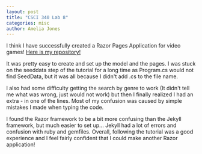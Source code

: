 ```yaml
---
layout: post
title: "CSCI 340 Lab 8"
categories: misc
author: Amelia Jones
---
```


I think I have successfully created a Razor Pages Application for video games! <a href ="https://github.com/jonesamelia/csci340lab8">Here is my repository!</a>

It was pretty easy to create and set up the model and the pages. I was stuck on the seeddata step of the tutorial for a long time as Program.cs would not find SeedData, but it was all because I didn't add .cs to the file name. 

I also had some difficulty getting the search by genre to work (It didn't tell me what was wrong, just would not work) but then I finally realized I had an extra - in one of the lines. 
Most of my confusion was caused by simple mistakes I made when typing the code. 

I found the Razor framework to be a bit more confusing than the Jekyll framework, but much easier to set up... Jekyll had a lot of errors and confusion with ruby and gemfiles. 
Overall, following the tutorial was a good experience and I feel fairly confident that I could make another Razor application!





